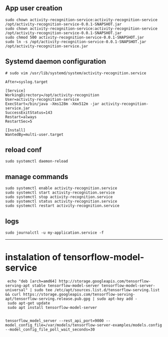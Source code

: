 
## App user creation

    sudo chown activity-recognition-service:activity-recognition-service /opt/activity-recognition-service-0.0.1-SNAPSHOT.jar 
    sudo chown activity-recognition-service:activity-recognition-service /opt/activity-recognition-service-0.0.1-SNAPSHOT.jar 
    sudo chmod 500 activity-recognition-service-0.0.1-SNAPSHOT.jar
    sudo ln -s /opt/activity-recognition-service-0.0.1-SNAPSHOT.jar /opt/activity-recognition-service.jar

## Systemd daemon configuration

    # sudo vim /usr/lib/systemd/system/activity-recognition.service
    
    After=syslog.target
    
    [Service]
    WorkingDirectory=/opt/activity-recognition
    User=activity-recognition-service
    ExecStart=/bin/java -Xms128m -Xmx512m -jar activity-recognition-service.jar
    SuccessExitStatus=143
    Restart=always
    RestartSec=5
    
    [Install]
    WantedBy=multi-user.target

## reload conf
    
    sudo systemctl daemon-reload

## manage commands

    sudo systemctl enable activity-recognition.service
    sudo systemctl start activity-recognition.service
    sudo systemctl stop activity-recognition.service
    sudo systemctl status activity-recognition.service
    sudo systemctl restart activity-recognition.service


## logs

    sudo journalctl -u my-application.service -f

--------

# instalation of tensorflow-model-service
     
     echo "deb [arch=amd64] http://storage.googleapis.com/tensorflow-serving-apt stable tensorflow-model-server tensorflow-model-server-universal" | sudo tee /etc/apt/sources.list.d/tensorflow-serving.list && curl https://storage.googleapis.com/tensorflow-serving-apt/tensorflow-serving.release.pub.gpg | sudo apt-key add -
     sudo apt-get update
     sudo apt install tensorflow-model-server
     
     
    tensorflow_model_server --rest_api_port=9000 --model_config_file=/var/models/tensorflow-server-examples/models.config --model_config_file_poll_wait_seconds=30

